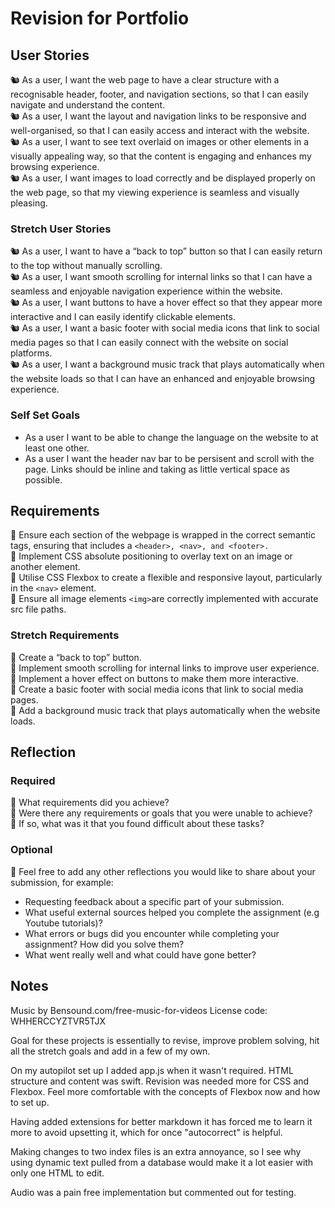 # Revision for Portfolio

## User Stories

🐿️ As a user, I want the web page to have a clear structure with a recognisable header, footer, and navigation sections, so that I can easily navigate and understand the content.  
🐿️ As a user, I want the layout and navigation links to be responsive and well-organised, so that I can easily access and interact with the website.  
🐿️ As a user, I want to see text overlaid on images or other elements in a visually appealing way, so that the content is engaging and enhances my browsing experience.  
🐿️ As a user, I want images to load correctly and be displayed properly on the web page, so that my viewing experience is seamless and visually pleasing.  

### Stretch User Stories

🐿️ As a user, I want to have a “back to top” button so that I can easily return to the top without manually scrolling.  
🐿️ As a user, I want smooth scrolling for internal links so that I can have a seamless and enjoyable navigation experience within the website.  
🐿️ As a user, I want buttons to have a hover effect so that they appear more interactive and I can easily identify clickable elements.  
🐿️ As a user, I want a basic footer with social media icons that link to social media pages so that I can easily connect with the website on social platforms.  
🐿️ As a user, I want a background music track that plays automatically when the website loads so that I can have an enhanced and enjoyable browsing experience.  

### Self Set Goals

- As a user I want to be able to change the language on the website to at least one other.
- As a user I want the header nav bar to be persisent and scroll with the page. Links should be inline and taking as little vertical space as possible.

## Requirements

🎯 Ensure each section of the webpage is wrapped in the correct semantic tags, ensuring that includes a `<header>, <nav>, and <footer>.`  
🎯 Implement CSS absolute positioning to overlay text on an image or another element.  
🎯 Utilise CSS Flexbox to create a flexible and responsive layout, particularly in the `<nav>` element.  
🎯 Ensure all image elements `<img>`are correctly implemented with accurate src file paths.  

### Stretch Requirements

🏹 Create a “back to top” button.  
🏹 Implement smooth scrolling for internal links to improve user experience.  
🏹 Implement a hover effect on buttons to make them more interactive.  
🏹 Create a basic footer with social media icons that link to social media pages.  
🏹 Add a background music track that plays automatically when the website loads.  

## Reflection

### Required

🎯 What requirements did you achieve?  
🎯 Were there any requirements or goals that you were unable to achieve?  
🎯 If so, what was it that you found difficult about these tasks?  

### Optional

🏹 Feel free to add any other reflections you would like to share about your submission, for example:

- Requesting feedback about a specific part of your submission.
- What useful external sources helped you complete the assignment (e.g Youtube tutorials)?
- What errors or bugs did you encounter while completing your assignment? How did you solve them?
- What went really well and what could have gone better?

## Notes

Music by Bensound.com/free-music-for-videos
License code: WHHERCCYZTVR5TJX

Goal for these projects is essentially to revise, improve problem solving, hit all the stretch goals and add in a few of my own.

On my autopilot set up I added app.js when it wasn't required. HTML structure and content was swift. Revision was needed more for CSS and Flexbox. Feel more comfortable with the concepts of Flexbox now and how to set up.

Having added extensions for better markdown it has forced me to learn it more to avoid upsetting it, which for once "autocorrect" is helpful.

Making changes to two index files is an extra annoyance, so I see why using dynamic text pulled from a database would make it a lot easier with only one HTML to edit.

Audio was a pain free implementation but commented out for testing.
